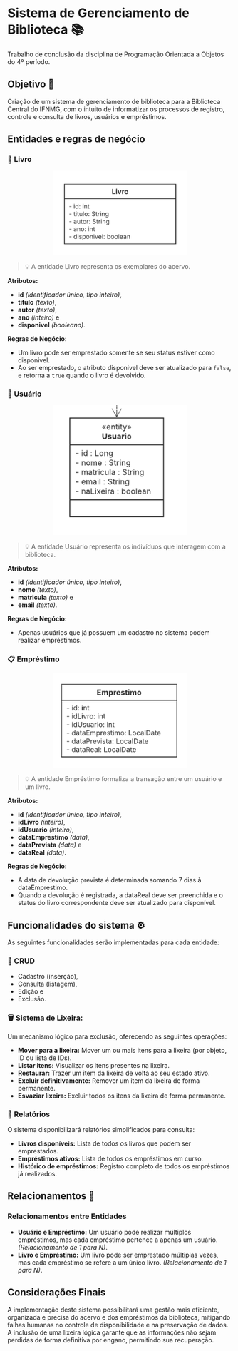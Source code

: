 # Sistema de Gerenciamento de Biblioteca 📚
Trabalho de conclusão da disciplina de Programação Orientada a Objetos do 4º período.

## Objetivo 🎯
Criação de um sistema de gerenciamento de biblioteca para a Biblioteca Central do IFNMG, com o intuito de informatizar os processos de registro, controle e consulta de livros, usuários e empréstimos.

## Entidades e regras de negócio
### 📙 Livro

<p align="center">
  <img src="images/Livro_UML.png" alt="Diagrama UML da entidade Livro" width="300">
</p>

> 💡 A entidade Livro representa os exemplares do acervo.

**Atributos:** 
- **id** _(identificador único, tipo inteiro)_, 
- **titulo** _(texto)_, 
- **autor** _(texto)_, 
- **ano** _(inteiro)_ e 
- **disponivel** _(booleano)_.

**Regras de Negócio:** 
- Um livro pode ser emprestado somente se seu status estiver como disponivel. 
- Ao ser emprestado, o atributo disponivel deve ser atualizado para ```false```, e retorna a ```true``` quando o livro é devolvido.


### 👤 Usuário

<p align="center">
  <img src="images/Usuario_UML.png" alt="Diagrama UML da entidade Livro" width="300">
</p>

> 💡 A entidade Usuário representa os indivíduos que interagem com a biblioteca.

**Atributos:** 
- **id** _(identificador único, tipo inteiro)_, 
- **nome** _(texto)_, 
- **matricula** _(texto)_ e 
- **email** _(texto)_.

**Regras de Negócio:** 
- Apenas usuários que já possuem um cadastro no sistema podem realizar empréstimos.


### 📋 Empréstimo

<p align="center">
  <img src="images/Emprestimo_UML.png" alt="Diagrama UML da entidade Livro" width="300">
</p>

> 💡 A entidade Empréstimo formaliza a transação entre um usuário e um livro.

**Atributos:** 
- **id** _(identificador único, tipo inteiro)_, 
- **idLivro** _(inteiro)_, 
- **idUsuario** _(inteiro)_, 
- **dataEmprestimo** _(data)_, 
- **dataPrevista** _(data)_ e 
- **dataReal** _(data)_.

**Regras de Negócio:**
- A data de devolução prevista é determinada somando 7 dias à dataEmprestimo.
- Quando a devolução é registrada, a dataReal deve ser preenchida e o status do livro correspondente deve ser atualizado para disponível.

## Funcionalidades do sistema ⚙️
As seguintes funcionalidades serão implementadas para cada entidade:
### 💾 CRUD
- Cadastro (inserção), 
- Consulta (listagem), 
- Edição e 
- Exclusão. 

### 🗑️ Sistema de Lixeira:
Um mecanismo lógico para exclusão, oferecendo as seguintes operações:
- **Mover para a lixeira:** Mover um ou mais itens para a lixeira (por objeto, ID ou lista de IDs).
- **Listar itens:** Visualizar os itens presentes na lixeira.
- **Restaurar:** Trazer um item da lixeira de volta ao seu estado ativo.
- **Excluir definitivamente:** Remover um item da lixeira de forma permanente.
- **Esvaziar lixeira:** Excluir todos os itens da lixeira de forma permanente.


### 📝 Relatórios
O sistema disponibilizará relatórios simplificados para consulta:
- **Livros disponíveis:** Lista de todos os livros que podem ser emprestados.
- **Empréstimos ativos:** Lista de todos os empréstimos em curso.
- **Histórico de empréstimos:** Registro completo de todos os empréstimos já realizados.


## Relacionamentos 🔁
### Relacionamentos entre Entidades
- **Usuário e Empréstimo:** Um usuário pode realizar múltiplos empréstimos, mas cada empréstimo pertence a apenas um usuário. _(Relacionamento de 1 para N)_.
- **Livro e Empréstimo:** Um livro pode ser emprestado múltiplas vezes, mas cada empréstimo se refere a um único livro. _(Relacionamento de 1 para N)_.


## Considerações Finais
A implementação deste sistema possibilitará uma gestão mais eficiente, organizada e precisa do acervo e dos empréstimos da biblioteca, mitigando falhas humanas no controle de disponibilidade e na preservação de dados. A inclusão de uma lixeira lógica garante que as informações não sejam perdidas de forma definitiva por engano, permitindo sua recuperação.
